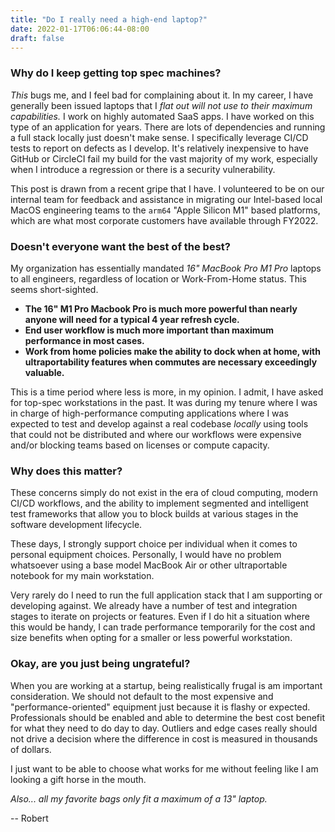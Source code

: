 ```yaml
---
title: "Do I really need a high-end laptop?"
date: 2022-01-17T06:06:44-08:00
draft: false
---
```


### Why do I keep getting top spec machines?

*This* bugs me, and I feel bad for complaining about it. In my career, I have generally been issued laptops that I *flat out will not use to their maximum capabilities.* I work on highly automated SaaS apps. I have worked on this type of an application for years. There are lots of dependencies and running a full stack locally just doesn't make sense. I specifically leverage CI/CD tests to report on defects as I develop. It's relatively inexpensive to have GitHub or CircleCI fail my build for the vast majority of my work, especially when I introduce a regression or there is a security vulnerability.

This post is drawn from a recent gripe that I have. I volunteered to be on our internal team for feedback and assistance in migrating our Intel-based local MacOS engineering teams to the `arm64` "Apple Silicon M1" based platforms, which are what most corporate customers have available through FY2022.

### Doesn't everyone want the best of the best?

My organization has essentially mandated *16" MacBook Pro M1 Pro* laptops to all engineers, regardless of location or Work-From-Home status. This seems short-sighted.

* **The 16" M1 Pro Macbook Pro is much more powerful than nearly anyone will need for a typical 4 year refresh cycle.**
* **End user workflow is much more important than maximum performance in most cases.**
* **Work from home policies make the ability to dock when at home, with ultraportability features when commutes are necessary exceedingly valuable.**

This is a time period where less is more, in my opinion. I admit, I have asked for top-spec workstations in the past. It was during my tenure where I was in charge of high-performance computing applications where I was expected to test and develop against a real codebase *locally* using tools that could not be distributed and where our workflows were expensive and/or blocking teams based on licenses or compute capacity.

### Why does this matter?

These concerns simply do not exist in the era of cloud computing, modern CI/CD workflows, and the ability to implement segmented and intelligent test frameworks that allow you to block builds at various stages in the software development lifecycle. 

These days, I strongly support choice per individual when it comes to personal equipment choices. Personally, I would have no problem whatsoever using a base model MacBook Air or other ultraportable notebook for my main workstation. 

Very rarely do I need to run the full application stack that I am supporting or developing against. We already have a number of test and integration stages to iterate on projects or features. Even if I do hit a situation where this would be handy, I can trade performance temporarily for the cost and size benefits when opting for a smaller or less powerful workstation.

### Okay, are you just being ungrateful?

When you are working at a startup, being realistically frugal is am important consideration. We should not default to the most expensive and "performance-oriented" equipment just because it is flashy or expected. Professionals should be enabled and able to determine the best cost benefit for what they need to do day to day. Outliers and edge cases really should not drive a decision where the difference in cost is measured in thousands of dollars.

I just want to be able to choose what works for me without feeling like I am looking a gift horse in the mouth.

*Also... all my favorite bags only fit a maximum of a 13" laptop.*

-- Robert